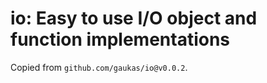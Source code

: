 # io: Easy to use I/O object and function implementations

Copied from `github.com/gaukas/io@v0.0.2`.
